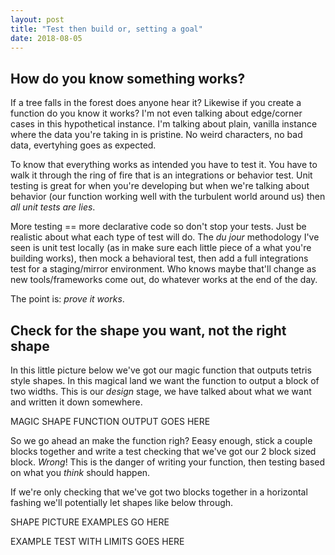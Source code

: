 ```yaml
---
layout: post
title: "Test then build or, setting a goal"
date: 2018-08-05
---
```


## How do you know something works?
If a tree falls in the forest does anyone hear it?  Likewise if you create a function do you know it works?  I'm not even talking about edge/corner cases in this hypothetical instance.  I'm talking about plain, vanilla instance where the data you're taking in is pristine.  No weird characters, no bad data, evertyhing goes as expected.

To know that everything works as intended you have to test it.  You have to walk it through the ring of fire that is an integrations or behavior test.  Unit testing is great for when you're developing but when we're talking about behavior (our function working well with the turbulent world around us) then *all unit tests are lies*.

More testing == more declarative code so don't stop your tests.  Just be realistic about what each type of test will do.  The _du jour_ methodology I've seen is unit test locally (as in make sure each little piece of a what you're building works), then mock a behavioral test, then add a full integrations test for a staging/mirror environment.  Who knows maybe that'll change as new tools/frameworks come out, do whatever works at the end of the day.

The point is: *prove it works*.

## Check for the shape you want, not the right shape
In this little picture below we've got our magic function that outputs tetris style shapes.  In this magical land we want the function to output a block of two widths.  This is our _design_ stage, we have talked about what we want and written it down somewhere.

MAGIC SHAPE FUNCTION OUTPUT GOES HERE

So we go ahead an make the function righ?  Eeasy enough, stick a couple blocks together and write a test checking that we've got our 2 block sized block.  *Wrong*!  This is the danger of writing your function, then testing based on what you _think_ should happen.

If we're only checking that we've got two blocks together in a horizontal fashing we'll potentially let shapes like below through.

SHAPE PICTURE EXAMPLES GO HERE



EXAMPLE TEST WITH LIMITS GOES HERE